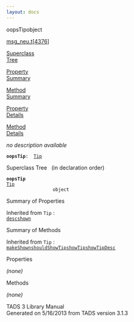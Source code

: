 ```yaml
---
layout: docs
---
```

<span class="title">oopsTip</span><span class="type">object</span>

[msg_neu.t](../file/msg_neu.t.html)\[[4376](../source/msg_neu.t.html#4376)\]

[Superclass  
Tree](#_SuperClassTree_)

[Property  
Summary](#_PropSummary_)

[Method  
Summary](#_MethodSummary_)

[Property  
Details](#_Properties_)

[Method  
Details](#_Methods_)

<div class="fdesc">

*no description available*

**`oopsTip`**` :   `[`Tip`](../object/Tip.html)

</div>

<span id="_SuperClassTree_"></span>

<div class="mjhd">

<span class="hdln">Superclass Tree</span>   (in declaration order)

</div>

**`oopsTip`**  
[`Tip`](../object/Tip.html)  
`                 object`  
<span id="_PropSummary_"></span>

<div class="mjhd">

<span class="hdln">Summary of Properties</span>  

</div>



Inherited from `Tip` :  
[`desc`](../object/Tip.html#desc)[`shown`](../object/Tip.html#shown)

<span id="_MethodSummary_"></span>

<div class="mjhd">

<span class="hdln">Summary of Methods</span>  

</div>



Inherited from `Tip` :  
[`makeShown`](../object/Tip.html#makeShown)[`shouldShowTip`](../object/Tip.html#shouldShowTip)[`showTip`](../object/Tip.html#showTip)[`showTipDesc`](../object/Tip.html#showTipDesc)

<span id="_Properties_"></span>

<div class="mjhd">

<span class="hdln">Properties</span>  

</div>

*(none)* <span id="_Methods_"></span>

<div class="mjhd">

<span class="hdln">Methods</span>  

</div>

*(none)*

<div class="ftr">

TADS 3 Library Manual  
Generated on 5/16/2013 from TADS version 3.1.3

</div>
